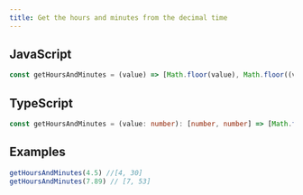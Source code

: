 ```yaml
---
title: Get the hours and minutes from the decimal time
---
```


## JavaScript
```js
const getHoursAndMinutes = (value) => [Math.floor(value), Math.floor((value * 60) % 60)]
```

## TypeScript
```ts
const getHoursAndMinutes = (value: number): [number, number] => [Math.floor(value), Math.floor((value * 60) % 60)]
```

## Examples
```js
getHoursAndMinutes(4.5) //[4, 30]
getHoursAndMinutes(7.89) // [7, 53]
```
